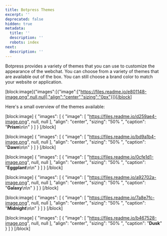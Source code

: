 ```yaml
---
title: Botpress Themes
excerpt: ''
deprecated: false
hidden: true
metadata:
  title: ''
  description: ''
  robots: index
next:
  description: ''
---
```

Botpress provides a variety of themes that you can use to customize the appearance of the webchat. You can choose from a variety of themes that are available out of the box. You can still choose a brand color to match your website or application.

[block:image]{"images":[{"image":["https://files.readme.io/e801148-image.png",null,null],"align":"center","sizing":"0px"}]}[/block]

Here's a small overview of the themes available:

[block:image]
{
  "images": [
    {
      "image": [
        "https://files.readme.io/d259ae4-image.png",
        null,
        null
      ],
      "align": "center",
      "sizing": "50% ",
      "caption": "**Prism**\n\n"
    }
  ]
}
[/block]


[block:image]
{
  "images": [
    {
      "image": [
        "https://files.readme.io/bd9a1b4-image.png",
        null,
        null
      ],
      "align": "center",
      "sizing": "50% ",
      "caption": "**Dawn**\n\n"
    }
  ]
}
[/block]


[block:image]
{
  "images": [
    {
      "image": [
        "https://files.readme.io/0cfe1d1-image.png",
        null,
        null
      ],
      "align": "center",
      "sizing": "50% ",
      "caption": "**Eggplant**\n\n"
    }
  ]
}
[/block]


[block:image]
{
  "images": [
    {
      "image": [
        "https://files.readme.io/a92702a-image.png",
        null,
        null
      ],
      "align": "center",
      "sizing": "50% ",
      "caption": "**Galaxy**\n\n"
    }
  ]
}
[/block]


[block:image]
{
  "images": [
    {
      "image": [
        "https://files.readme.io/7a8e7fc-image.png",
        null,
        null
      ],
      "align": "center",
      "sizing": "50% ",
      "caption": "**Midnight**\n\n"
    }
  ]
}
[/block]


[block:image]
{
  "images": [
    {
      "image": [
        "https://files.readme.io/b467528-image.png",
        null,
        null
      ],
      "align": "center",
      "sizing": "50% ",
      "caption": "**Dusk**"
    }
  ]
}
[/block]